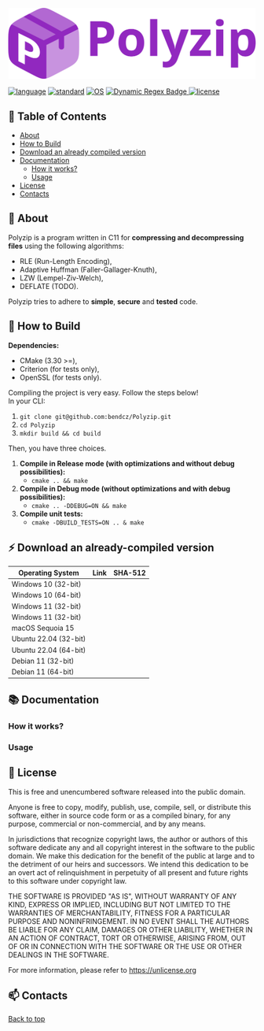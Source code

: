 <a name="top"></a>

![icon](resources/icon.svg)

[![language](https://img.shields.io/badge/language-c-9128bf?style=for-the-badge)]()
[![standard](https://img.shields.io/badge/c_standard-c11-9128bf?style=for-the-badge)]()
[![OS](https://img.shields.io/badge/OS-Windows,_macOS,_Linux-9128bf?style=for-the-badge)]()
[![Dynamic Regex Badge](https://img.shields.io/badge/dynamic/regex?url=https%3A%2F%2Fgithub.com%2Fbendcz%2FPolyzip%2Factions%2Fworkflows%2Fgithub-code-scanning%2Fcodeql%2Fbadge.svg&search=%3Ctitle%3E%5B%5E%3C%5D*%20-%20(%5B%5E%3C%5D%2B)%3C%5C%2Ftitle%3E&replace=%241&style=for-the-badge&logo=github&label=CodeQL&color=brightbreen)
]()
[![license](https://img.shields.io/badge/license-Unlicense-brightbreen?style=for-the-badge)]()

## :bookmark: Table of Contents
- [About](#-about)
- [How to Build](#-how-to-build)
- [Download an already compiled version](#-download-an-already-compiled-version)
- [Documentation](#-documentation)
    - [How it works?](#how-it-works)
    - [Usage](#usage)
- [License](#-license)
- [Contacts](#-contacts)

## 🚀 About

Polyzip is a program written in C11 for **compressing and decompressing files** using the following algorithms:

- RLE (Run-Length Encoding),
- Adaptive Huffman (Faller-Gallager-Knuth),
- LZW (Lempel-Ziv-Welch),
- DEFLATE (TODO).

Polyzip tries to adhere to **simple**, **secure** and **tested** code.

## 🔨 How to Build

**Dependencies:**

- CMake (3.30 >=),
- Criterion (for tests only),
- OpenSSL (for tests only).

Compiling the project is very easy. Follow the steps below!  
In your CLI:

1. `git clone git@github.com:bendcz/Polyzip.git`
2. `cd Polyzip`
3. `mkdir build && cd build`

Then, you have three choices.
1. **Compile in Release mode (with optimizations and without debug possibilities):**
    - `cmake .. && make`
2. **Compile in Debug mode (without optimizations and with debug possibilities):**
    - `cmake .. -DDEBUG=ON && make`
3. **Compile unit tests:**
    - `cmake -DBUILD_TESTS=ON .. & make`

## ⚡ Download an already-compiled version

| Operating System | Link | SHA-512 |
| ---------------- | ---- | ------- |
| Windows 10 (32-bit) | | |
| Windows 10 (64-bit) | | |
| Windows 11 (32-bit) | | |
| Windows 11 (32-bit) | | |
| macOS Sequoia 15 | | |
| Ubuntu 22.04 (32-bit) | | |
| Ubuntu 22.04 (64-bit) | | |
| Debian 11 (32-bit) | | |
| Debian 11 (64-bit) | | |

## 📚 Documentation
### How it works?
### Usage

## 📃 License

This is free and unencumbered software released into the public domain.

Anyone is free to copy, modify, publish, use, compile, sell, or
distribute this software, either in source code form or as a compiled
binary, for any purpose, commercial or non-commercial, and by any
means.

In jurisdictions that recognize copyright laws, the author or authors
of this software dedicate any and all copyright interest in the
software to the public domain. We make this dedication for the benefit
of the public at large and to the detriment of our heirs and
successors. We intend this dedication to be an overt act of
relinquishment in perpetuity of all present and future rights to this
software under copyright law.

THE SOFTWARE IS PROVIDED "AS IS", WITHOUT WARRANTY OF ANY KIND,
EXPRESS OR IMPLIED, INCLUDING BUT NOT LIMITED TO THE WARRANTIES OF
MERCHANTABILITY, FITNESS FOR A PARTICULAR PURPOSE AND NONINFRINGEMENT.
IN NO EVENT SHALL THE AUTHORS BE LIABLE FOR ANY CLAIM, DAMAGES OR
OTHER LIABILITY, WHETHER IN AN ACTION OF CONTRACT, TORT OR OTHERWISE,
ARISING FROM, OUT OF OR IN CONNECTION WITH THE SOFTWARE OR THE USE OR
OTHER DEALINGS IN THE SOFTWARE.

For more information, please refer to <https://unlicense.org>

## 📫 Contacts


[Back to top](#top)